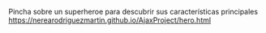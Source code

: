 Pincha sobre un superheroe para descubrir sus características principales
 https://nerearodriguezmartin.github.io/AjaxProject/hero.html
